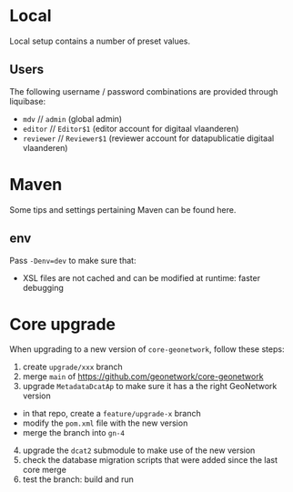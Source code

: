 # Local

Local setup contains a number of preset values. 

## Users

The following username / password combinations are provided through liquibase:

- `mdv` // `admin` (global admin)
- `editor` // `Editor$1` (editor account for digitaal vlaanderen)
- `reviewer` // `Reviewer$1` (reviewer account for datapublicatie digitaal vlaanderen)

# Maven

Some tips and settings pertaining Maven can be found here.

## env

Pass `-Denv=dev` to make sure that:
- XSL files are not cached and can be modified at runtime: faster debugging


# Core upgrade

When upgrading to a new version of `core-geonetwork`, follow these steps:

1. create `upgrade/xxx` branch
2. merge `main` of https://github.com/geonetwork/core-geonetwork
3. upgrade `MetadataDcatAp` to make sure it has a the right GeoNetwork version
  - in that repo, create a `feature/upgrade-x` branch
  - modify the `pom.xml` file with the new version
  - merge the branch into `gn-4`
4. upgrade the `dcat2` submodule to make use of the new version
5. check the database migration scripts that were added since the last core merge
6. test the branch: build and run
